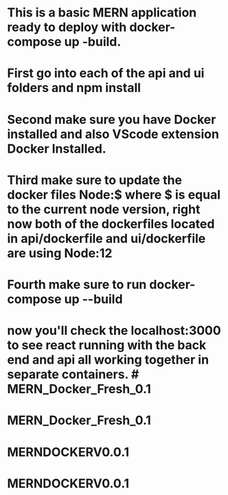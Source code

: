 # This is a basic MERN application ready to deploy with docker-compose up -build. 

# First go into each of the api and ui folders and npm install 
# Second make sure you have Docker installed and also VScode extension Docker Installed.

# Third make sure to update the docker files Node:$  where $ is equal to the current node version, right now both of the dockerfiles located in api/dockerfile and ui/dockerfile are using Node:12

# Fourth make sure to run docker-compose up --build 

# now you'll check the localhost:3000 to see react running with the back end and api all working together in separate containers. # MERN_Docker_Fresh_0.1
# MERN_Docker_Fresh_0.1
# MERNDOCKERV0.0.1
# MERNDOCKERV0.0.1
